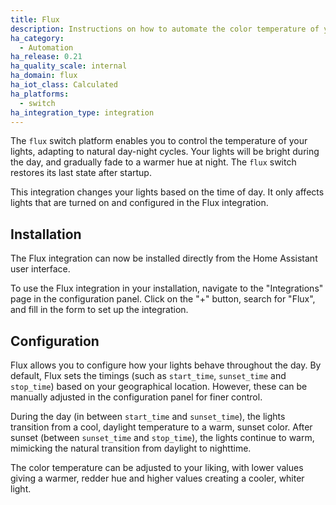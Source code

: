 ```yaml
---
title: Flux
description: Instructions on how to automate the color temperature of your lights based on the time of day with Home Assistant
ha_category:
  - Automation
ha_release: 0.21
ha_quality_scale: internal
ha_domain: flux
ha_iot_class: Calculated
ha_platforms:
  - switch
ha_integration_type: integration
---
```


The `flux` switch platform enables you to control the temperature of your lights, adapting to natural day-night cycles. Your lights will be bright during the day, and gradually fade to a warmer hue at night. The `flux` switch restores its last state after startup.

This integration changes your lights based on the time of day. It only affects lights that are turned on and configured in the Flux integration.

## Installation

The Flux integration can now be installed directly from the Home Assistant user interface.

To use the Flux integration in your installation, navigate to the "Integrations" page in the configuration panel. Click on the "+" button, search for "Flux", and fill in the form to set up the integration.

## Configuration

Flux allows you to configure how your lights behave throughout the day. By default, Flux sets the timings (such as `start_time`, `sunset_time` and `stop_time`) based on your geographical location. However, these can be manually adjusted in the configuration panel for finer control.

During the day (in between `start_time` and `sunset_time`), the lights transition from a cool, daylight temperature to a warm, sunset color. After sunset (between `sunset_time` and `stop_time`), the lights continue to warm, mimicking the natural transition from daylight to nighttime.

The color temperature can be adjusted to your liking, with lower values giving a warmer, redder hue and higher values creating a cooler, whiter light.

